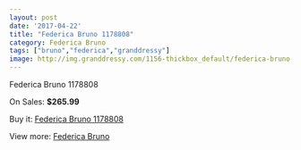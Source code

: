 ```yaml
---
layout: post
date: '2017-04-22'
title: "Federica Bruno 1178808"
category: Federica Bruno
tags: ["bruno","federica","granddressy"]
image: http://img.granddressy.com/1156-thickbox_default/federica-bruno-1178808.jpg
---
```

Federica Bruno 1178808

On Sales: **$265.99**
<a href="https://www.granddressy.com/en/federica-bruno/860-federica-bruno-1178808.html"><amp-img layout="responsive" width="600" height="600" src="//img.granddressy.com/1156-thickbox_default/federica-bruno-1178808.jpg" alt="Federica Bruno 1178808 0" /></a>

Buy it: [Federica Bruno 1178808](https://www.granddressy.com/en/federica-bruno/860-federica-bruno-1178808.html "Federica Bruno 1178808")

View more: [Federica Bruno](https://www.granddressy.com/en/46-federica-bruno "Federica Bruno")